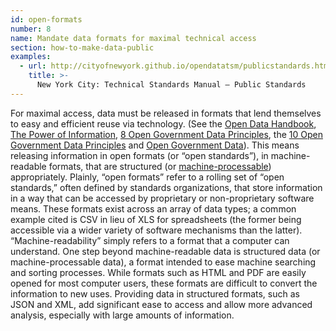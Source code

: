 ```yaml
---
id: open-formats
number: 8
name: Mandate data formats for maximal technical access
section: how-to-make-data-public
examples: 
  - url: http://cityofnewyork.github.io/opendatatsm/publicstandards.html
    title: >-
      New York City: Technical Standards Manual — Public Standards
---
```


<p>For maximal access, data must be released in formats that lend themselves to easy and efficient reuse via technology. (See the <a href="http://opendatahandbook.org/en/appendices/file-formats.html">Open Data Handbook</a>, <a href="http://www.opsi.gov.uk/advice/poi/power-of-information-review.pdf">The Power of Information</a>, <a href="http://opengovdata.org/">8 Open Government Data Principles</a>, the <a href="http://sunlightfoundation.com/policy/documents/ten-open-data-principles/">10 Open Government Data Principles</a> and <a href="http://opengovdata.io/">Open Government Data</a>). This means releasing information in open formats (or “open standards”), in machine-readable formats, that are structured (or <a href="http://opengovdata.io/#chapter_14">machine-processable</a>) appropriately. Plainly, “open formats” refer to a rolling set of “open standards,” often defined by standards organizations, that store information in a way that can be accessed by proprietary or non-proprietary software means. These formats exist across an array of data types; a common example cited is CSV in lieu of XLS for spreadsheets (the former being accessible via a wider variety of software mechanisms than the latter). “Machine-readability” simply refers to a format that a computer can understand. One step beyond machine-readable data is structured data (or machine-processable data), a format intended to ease machine searching and sorting processes. While formats such as HTML and PDF are easily opened for most computer users, these formats are difficult to convert the information to new uses. Providing data in structured formats, such as JSON and XML, add significant ease to access and allow more advanced analysis, especially with large amounts of information.</p>